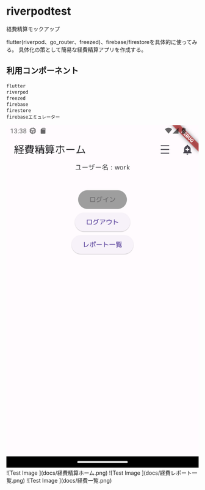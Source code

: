 # riverpodtest

経費精算モックアップ

flutter(riverpod、go_router、freezed)、firebase/firestoreを具体的に使ってみる。
具体化の策として簡易な経費精算アプリを作成する。

## 利用コンポーネント

    flutter
    riverpod
    freezed
    firebase
    firestore
    firebaseエミュレーター

<!-- ![Test Image ](docs/diagram.drawio.png) -->
<img width="1162" alt="SCR-20230502-nedr" src="docs/経費精算ホーム.png">
![Test Image ](docs/経費精算ホーム.png)
![Test Image ](docs/経費レポート一覧.png)
![Test Image ](docs/経費一覧.png)
